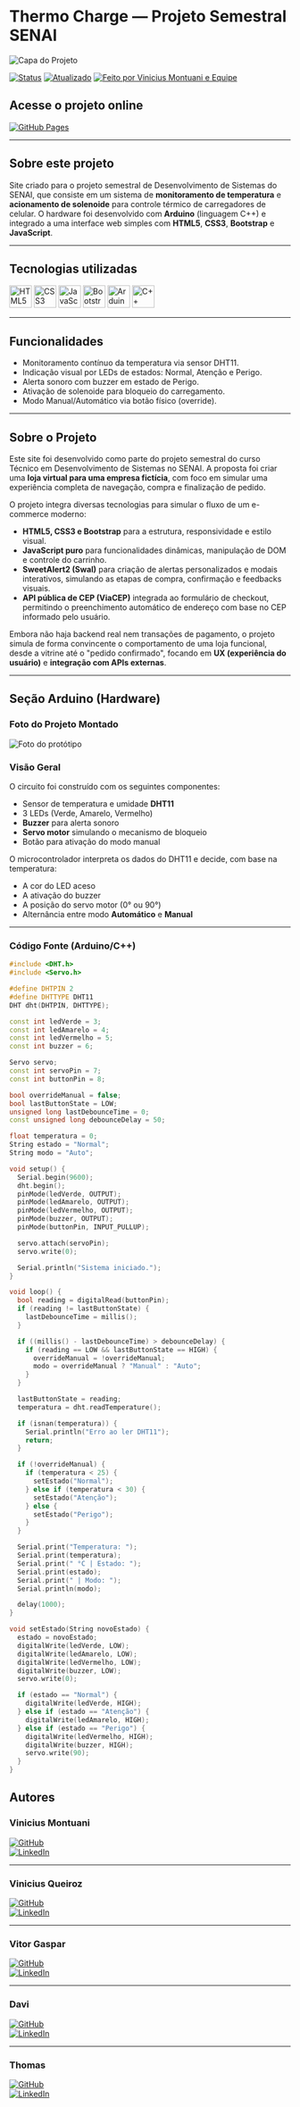 # Thermo Charge — Projeto Semestral SENAI

![Capa do Projeto](./Assets/img/Projeto-Thermocharger.jpg)

[![Status](https://img.shields.io/badge/Status-Concluído-blue?style=flat-square)]()
[![Atualizado](https://img.shields.io/badge/Última%20atualização-Junho%202025-informational?style=flat-square)]()
[![Feito por Vinicius Montuani e Equipe ](https://img.shields.io/badge/Autor-Vinicius_Montuani,_Vinicius_Q,_Vitor_G,_Thomas,_Davi-blueviolet?style=flat-square)]()

## Acesse o projeto online

[![GitHub Pages](https://img.shields.io/badge/GitHub%20Pages-Acessar-121013?style=for-the-badge&logo=github&logoColor=white)](https://vinicius3442.github.io/Thermocharge)

---

## Sobre este projeto

Site criado para o projeto semestral de Desenvolvimento de Sistemas do SENAI, que consiste em um sistema de **monitoramento de temperatura** e **acionamento de solenoide** para controle térmico de carregadores de celular. O hardware foi desenvolvido com **Arduino** (linguagem C++) e integrado a uma interface web simples com **HTML5**, **CSS3**, **Bootstrap** e **JavaScript**.

---

## Tecnologias utilizadas

<p align="left">
  <img src="https://cdn.jsdelivr.net/gh/devicons/devicon/icons/html5/html5-original.svg" alt="HTML5" width="40" height="40"/>
  <img src="https://cdn.jsdelivr.net/gh/devicons/devicon/icons/css3/css3-original.svg" alt="CSS3" width="40" height="40"/>
  <img src="https://cdn.jsdelivr.net/gh/devicons/devicon/icons/javascript/javascript-original.svg" alt="JavaScript" width="40" height="40"/>
  <img src="https://cdn.jsdelivr.net/gh/devicons/devicon/icons/bootstrap/bootstrap-original.svg" alt="Bootstrap" width="40" height="40"/>
  <img src="https://cdn.jsdelivr.net/gh/devicons/devicon/icons/arduino/arduino-original.svg" alt="Arduino" width="40" height="40"/>
  <img src="https://cdn.jsdelivr.net/gh/devicons/devicon/icons/cplusplus/cplusplus-original.svg" alt="C++" width="40" height="40"/>
</p>

---

## Funcionalidades

-  Monitoramento contínuo da temperatura via sensor DHT11.
- Indicação visual por LEDs de estados: Normal, Atenção e Perigo.
- Alerta sonoro com buzzer em estado de Perigo.
- Ativação de solenoide para bloqueio do carregamento.
- Modo Manual/Automático via botão físico (override).

---

## Sobre o Projeto

Este site foi desenvolvido como parte do projeto semestral do curso Técnico em Desenvolvimento de Sistemas no SENAI. A proposta foi criar uma **loja virtual para uma empresa fictícia**, com foco em simular uma experiência completa de navegação, compra e finalização de pedido.

O projeto integra diversas tecnologias para simular o fluxo de um e-commerce moderno:

- **HTML5, CSS3 e Bootstrap** para a estrutura, responsividade e estilo visual.
- **JavaScript puro** para funcionalidades dinâmicas, manipulação de DOM e controle do carrinho.
- **SweetAlert2 (Swal)** para criação de alertas personalizados e modais interativos, simulando as etapas de compra, confirmação e feedbacks visuais.
- **API pública de CEP (ViaCEP)** integrada ao formulário de checkout, permitindo o preenchimento automático de endereço com base no CEP informado pelo usuário.

Embora não haja backend real nem transações de pagamento, o projeto simula de forma convincente o comportamento de uma loja funcional, desde a vitrine até o "pedido confirmado", focando em **UX (experiência do usuário)** e **integração com APIs externas**.

---

## Seção Arduino (Hardware)

### Foto do Projeto Montado

![Foto do protótipo](./imagens/arduino-projeto.jpg) <!-- substitua pela imagem real -->

### Visão Geral

O circuito foi construído com os seguintes componentes:
- Sensor de temperatura e umidade **DHT11**
- 3 LEDs (Verde, Amarelo, Vermelho)
- **Buzzer** para alerta sonoro
- **Servo motor** simulando o mecanismo de bloqueio
- Botão para ativação do modo manual

O microcontrolador interpreta os dados do DHT11 e decide, com base na temperatura:
- A cor do LED aceso
- A ativação do buzzer
- A posição do servo motor (0° ou 90°)
- Alternância entre modo **Automático** e **Manual**

---

### Código Fonte (Arduino/C++)

```cpp
#include <DHT.h>
#include <Servo.h>

#define DHTPIN 2
#define DHTTYPE DHT11
DHT dht(DHTPIN, DHTTYPE);

const int ledVerde = 3;
const int ledAmarelo = 4;
const int ledVermelho = 5;
const int buzzer = 6;

Servo servo;
const int servoPin = 7;
const int buttonPin = 8;

bool overrideManual = false;
bool lastButtonState = LOW;
unsigned long lastDebounceTime = 0;
const unsigned long debounceDelay = 50;

float temperatura = 0;
String estado = "Normal";
String modo = "Auto";

void setup() {
  Serial.begin(9600);
  dht.begin();
  pinMode(ledVerde, OUTPUT);
  pinMode(ledAmarelo, OUTPUT);
  pinMode(ledVermelho, OUTPUT);
  pinMode(buzzer, OUTPUT);
  pinMode(buttonPin, INPUT_PULLUP);

  servo.attach(servoPin);
  servo.write(0);

  Serial.println("Sistema iniciado.");
}

void loop() {
  bool reading = digitalRead(buttonPin);
  if (reading != lastButtonState) {
    lastDebounceTime = millis();
  }

  if ((millis() - lastDebounceTime) > debounceDelay) {
    if (reading == LOW && lastButtonState == HIGH) {
      overrideManual = !overrideManual;
      modo = overrideManual ? "Manual" : "Auto";
    }
  }

  lastButtonState = reading;
  temperatura = dht.readTemperature();

  if (isnan(temperatura)) {
    Serial.println("Erro ao ler DHT11");
    return;
  }

  if (!overrideManual) {
    if (temperatura < 25) {
      setEstado("Normal");
    } else if (temperatura < 30) {
      setEstado("Atenção");
    } else {
      setEstado("Perigo");
    }
  }

  Serial.print("Temperatura: ");
  Serial.print(temperatura);
  Serial.print(" °C | Estado: ");
  Serial.print(estado);
  Serial.print(" | Modo: ");
  Serial.println(modo);

  delay(1000);
}

void setEstado(String novoEstado) {
  estado = novoEstado;
  digitalWrite(ledVerde, LOW);
  digitalWrite(ledAmarelo, LOW);
  digitalWrite(ledVermelho, LOW);
  digitalWrite(buzzer, LOW);
  servo.write(0);

  if (estado == "Normal") {
    digitalWrite(ledVerde, HIGH);
  } else if (estado == "Atenção") {
    digitalWrite(ledAmarelo, HIGH);
  } else if (estado == "Perigo") {
    digitalWrite(ledVermelho, HIGH);
    digitalWrite(buzzer, HIGH);
    servo.write(90);
  }
}
```
## Autores

### Vinicius Montuani  
[![GitHub](https://img.shields.io/badge/GitHub-000?style=for-the-badge&logo=github&logoColor=white)](https://github.com/vinicius3442)  
[![LinkedIn](https://img.shields.io/badge/LinkedIn-0A66C2?style=for-the-badge&logo=linkedin&logoColor=white)](https://linkedin.com/in/vinicius-montuani)

---

### Vinicius Queiroz  
[![GitHub](https://img.shields.io/badge/GitHub-000?style=for-the-badge&logo=github&logoColor=white)](#)  
[![LinkedIn](https://img.shields.io/badge/LinkedIn-0A66C2?style=for-the-badge&logo=linkedin&logoColor=white)](#)

---

### Vitor Gaspar  
[![GitHub](https://img.shields.io/badge/GitHub-000?style=for-the-badge&logo=github&logoColor=white)](#)  
[![LinkedIn](https://img.shields.io/badge/LinkedIn-0A66C2?style=for-the-badge&logo=linkedin&logoColor=white)](#)

---

### Davi  
[![GitHub](https://img.shields.io/badge/GitHub-000?style=for-the-badge&logo=github&logoColor=white)](href=https://github.com/davi9292)  
[![LinkedIn](https://img.shields.io/badge/LinkedIn-0A66C2?style=for-the-badge&logo=linkedin&logoColor=white)](#)

---

### Thomas  
[![GitHub](https://img.shields.io/badge/GitHub-000?style=for-the-badge&logo=github&logoColor=white)](#)  
[![LinkedIn](https://img.shields.io/badge/LinkedIn-0A66C2?style=for-the-badge&logo=linkedin&logoColor=white)](#)

